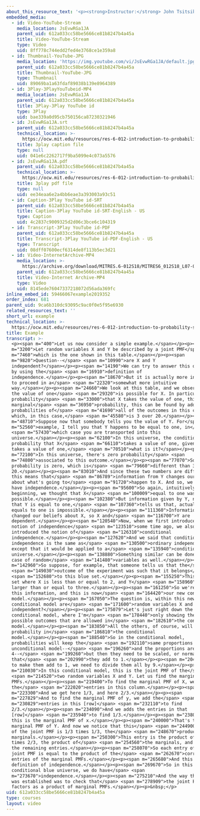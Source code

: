 ```yaml
---
about_this_resource_text: '<p><strong>Instructor:</strong> John Tsitsiklis</p>'
embedded_media:
  - id: Video-YouTube-Stream
    media_location: JsEvwRGa1JA
    parent_uid: 612a033cc58be5666ce81b8247b4a45a
    title: Video-YouTube-Stream
    type: Video
    uid: 8ff778c744edd2fed4e3768ce1e359a8
  - id: Thumbnail-YouTube-JPG
    media_location: 'https://img.youtube.com/vi/JsEvwRGa1JA/default.jpg'
    parent_uid: 612a033cc58be5666ce81b8247b4a45a
    title: Thumbnail-YouTube-JPG
    type: Thumbnail
    uid: 89069ba1a63fdaf89038b139e8964389
  - id: 3Play-3PlayYouTubeid-MP4
    media_location: JsEvwRGa1JA
    parent_uid: 612a033cc58be5666ce81b8247b4a45a
    title: 3Play-3Play YouTube id
    type: 3Play
    uid: bae339a0d95cb750156ca87230321946
  - id: JsEvwRGa1JA.srt
    parent_uid: 612a033cc58be5666ce81b8247b4a45a
    technical_location: >-
      https://ocw.mit.edu/resources/res-6-012-introduction-to-probability-spring-2018/part-i-the-fundamentals/example/JsEvwRGa1JA.srt
    title: 3play caption file
    type: null
    uid: 041e6c2262717f9ba5099e4c073a5576
  - id: JsEvwRGa1JA.pdf
    parent_uid: 612a033cc58be5666ce81b8247b4a45a
    technical_location: >-
      https://ocw.mit.edu/resources/res-6-012-introduction-to-probability-spring-2018/part-i-the-fundamentals/example/JsEvwRGa1JA.pdf
    title: 3play pdf file
    type: null
    uid: ee34eaa6e2a4bb6eae3a393003a93c51
  - id: Caption-3Play YouTube id-SRT
    parent_uid: 612a033cc58be5666ce81b8247b4a45a
    title: Caption-3Play YouTube id-SRT-English - US
    type: Caption
    uid: 4c2837c9009325d2d06c3bce6c104319
  - id: Transcript-3Play YouTube id-PDF
    parent_uid: 612a033cc58be5666ce81b8247b4a45a
    title: Transcript-3Play YouTube id-PDF-English - US
    type: Transcript
    uid: 08dff07600ecf6314de8f113b5ec3d21
  - id: Video-InternetArchive-MP4
    media_location: >-
      https://archive.org/download/MITRES.6-012S18/MITRES6_012S18_L07-05_300k.mp4
    parent_uid: 612a033cc58be5666ce81b8247b4a45a
    title: Video-Internet Archive-MP4
    type: Video
    uid: 8145ede76047337218072d56ada369fc
inline_embed_id: 59466067example2019352
order_index: 681
parent_uid: 9ca6b310dc93095c9ac0f0e5f95e6930
related_resources_text: ''
short_url: example
technical_location: >-
  https://ocw.mit.edu/resources/res-6-012-introduction-to-probability-spring-2018/part-i-the-fundamentals/example
title: Example
transcript: >-
  <p><span m="400">Let us now consider a simple example.</span></p><p><span
  m="3200">Let random variables X and Y be described by a joint PMF</span> <span
  m="7460">which is the one shown in this table.</span></p><p><span
  m="9820">Question--</span> <span m="10990">are X and Y
  independent?</span></p><p><span m="14190">We can try to answer this question
  by using the</span> <span m="16910">definition of
  independence.</span></p><p><span m="18670">But it is actually more instructive
  to proceed in a</span> <span m="22320">somewhat more intuitive
  way.</span></p><p><span m="24660">We look at this table, and we observe that
  the value of one</span> <span m="29320">is possible for X. In particular, the
  probability</span> <span m="33000">that X takes the value of one, this is the
  marginal</span> <span m="36950">probability, this can be found by adding the
  probabilities of</span> <span m="41690">all of the outcomes in this column,
  which, in this case,</span> <span m="45580">is 3 over 20.</span></p><p><span
  m="48710">Suppose now that somebody tells you the value of Y. For</span> <span
  m="52560">example, I tell you that Y happens to be equal to one, in</span>
  <span m="57430">which case you are transported into this
  universe.</span></p><p><span m="62100">In this universe, the conditional
  probability that X</span> <span m="66110">takes a value of one, given that Y
  takes a value of one,</span> <span m="70510">what is it?</span></p><p><span
  m="72100">In this universe, there's zero probability</span> <span
  m="74800">associated to this outcome.</span></p><p><span m="77070">So this
  probability is zero, which is</span> <span m="79660">different than 3 over
  20.</span></p><p><span m="83010">And since these two numbers are different,
  this means that</span> <span m="86789">information from Y changes our beliefs
  about what's going to</span> <span m="91720">happen to X. And so, we do not
  have independence.</span></p><p><span m="95600">So again, intuitively, in the
  beginning, we thought that X</span> <span m="100009">equal to one was
  possible.</span></p><p><span m="102380">But information given by Y, namely
  that Y is equal to one,</span> <span m="107360">tells us that, actually, X
  equals to one is impossible.</span></p><p><span m="111360">Information about Y
  changed our beliefs about X, so X and</span> <span m="116700">Y are
  dependent.</span></p><p><span m="120540">Now, when we first introduced the
  notion of independence</span> <span m="123510">some time ago, we also
  introduced the notion of</span> <span m="126310">conditional
  independence.</span></p><p><span m="127620">And we said that conditional
  independence is the same as</span> <span m="130500">ordinary independence,
  except that it would be applied to a</span> <span m="135940">conditional
  universe.</span></p><p><span m="138880">Something similar can be done for the
  case of random</span> <span m="141480">variables as well.</span></p><p><span
  m="142960">So suppose, for example, that someone tells us that the</span>
  <span m="149030">outcome of the experiment was such that it belongs</span>
  <span m="152680">to this blue set.</span></p><p><span m="155250">This is the
  set where X is less than or equal to 2, and Y</span> <span m="158960">is
  larger than or equal to three.</span></p><p><span m="161250">So we're given
  this information, and this is now</span> <span m="164420">our new conditional
  model.</span></p><p><span m="167050">The question is, within this new
  conditional model are</span> <span m="171600">random variables X and Y
  independent?</span></p><p><span m="175079">Let's just right down the
  conditional model, where I'm</span> <span m="178440">only showing the four
  possible outcomes that are allowed in</span> <span m="182610">the conditional
  model.</span></p><p><span m="183850">All the others, of course, will have zero
  probability in</span> <span m="186810">the conditional
  model.</span></p><p><span m="188540">So in the conditional model,
  probabilities will keep the</span> <span m="192110">same proportions as in the
  unconditional model--</span> <span m="196260">and the proportions are 1, 2, 2,
  4--</span> <span m="199260">but then they need to be scaled, or normalized, so
  that</span> <span m="202990">they add to 1.</span></p><p><span m="204810">And
  to make them add to 1, we need to divide them all by 9.</span></p><p><span
  m="210030">In this conditional model, this is the joint PMF of the</span>
  <span m="214520">two random variables X and Y. Let us find the marginal
  PMFs.</span></p><p><span m="219400">To find the marginal PMF of X, we add
  the</span> <span m="222020">entries in this column.</span></p><p><span
  m="223300">And we get here 1/3, and here 2/3.</span></p><p><span
  m="227829">And to find the marginal PMF of y, we add the</span> <span
  m="230829">entries in this [row]</span> <span m="232110">to find
  2/3.</span></p><p><span m="234090">And we adds the entries in that
  [row]</span> <span m="235940">to find 1/3.</span></p><p><span m="238020">So
  this is the marginal PMF of x.</span></p><p><span m="240000">That's the
  marginal PMF of Y. And now we notice that this</span> <span m="244900">entry
  of the joint PMF is 1/3 times 1/3, the</span> <span m="248670">product of the
  marginals.</span></p><p><span m="250300">This entry is the product of 1/3
  times 2/3, the product of</span> <span m="254560">the marginals, and so on for
  the remaining entries.</span></p><p><span m="258070">So each entry of the
  joint PMF is equal to the product of the</span> <span m="262670">corresponding
  entries of the marginal PMFs.</span></p><p><span m="265680">And this is the
  definition of independence.</span></p><p><span m="269670">So in this
  conditional blue universe, we do have</span> <span
  m="273670">independence.</span></p><p><span m="275210">And the way that this
  was established was to check that</span> <span m="278909">the joint PMF
  factors as a product of marginal PMFs.</span></p><p>&nbsp;</p>
uid: 612a033cc58be5666ce81b8247b4a45a
type: courses
layout: video
---
```

